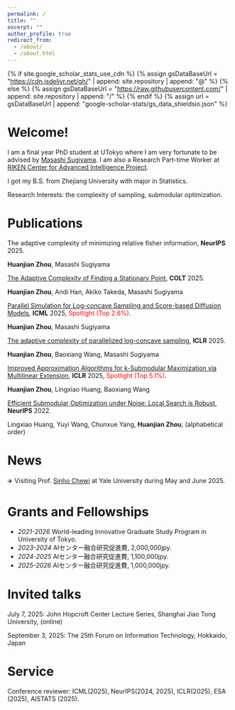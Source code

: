 ```yaml
---
permalink: /
title: ""
excerpt: ""
author_profile: true
redirect_from: 
  - /about/
  - /about.html
---
```


{% if site.google_scholar_stats_use_cdn %}
{% assign gsDataBaseUrl = "https://cdn.jsdelivr.net/gh/" | append: site.repository | append: "@" %}
{% else %}
{% assign gsDataBaseUrl = "https://raw.githubusercontent.com/" | append: site.repository | append: "/" %}
{% endif %}
{% assign url = gsDataBaseUrl | append: "google-scholar-stats/gs_data_shieldsio.json" %}

<span class='anchor' id='about-me'></span>

#  Welcome!

I am a final year PhD student at UTokyo where I am very fortunate to be advised by [Masashi Sugiyama](http://www.ms.k.u-tokyo.ac.jp/sugi/). I am also a Research Part-time Worker at [RIKEN Center for Advanced Intelligence Project](https://www.riken.jp/en/research/labs/aip/index.html).

I got my B.S. from Zhejiang University with major in Statistics.

Research Interests: the complexity of sampling, submodular optimization.


#  Publications 

The adaptive complexity of minimizing relative fisher information, **NeurIPS** 2025.

**Huanjian Zhou**, Masashi Sugiyama

[The Adaptive Complexity of Finding a Stationary Point](https://www.arxiv.org/abs/2505.09045), **COLT** 2025. 

**Huanjian Zhou**, Andi Han, Akiko Takeda, Masashi Sugiyama

[Parallel Simulation for Log-concave Sampling and Score-based Diffusion Models](https://openreview.net/forum?id=qtuxDy2qEB&noteId=Q3HrXoYt2u), **ICML** 2025, <font color='red'>Spotlight (Top 2.6%)</font>.

**Huanjian Zhou**, Masashi Sugiyama

[The adaptive complexity of parallelized log-concave sampling](https://openreview.net/forum?id=EeqlkPpaV8), **ICLR** 2025.

**Huanjian Zhou**, Baoxiang Wang, Masashi Sugiyama

[Improved Approximation Algorithms for k-Submodular Maximization via Multilinear Extension](https://openreview.net/forum?id=EPHsIa0Ytg), **ICLR** 2025,  <font color='red'>Spotlight (Top 5.1%)</font>.

**Huanjian Zhou**, Lingxiao Huang, Baoxiang Wang

[Efficient Submodular Optimization under Noise: Local Search is Robust](https://proceedings.neurips.cc/paper_files/paper/2022/hash/a774503daed55eb53c634847ae071ec7-Abstract-Conference.html), **NeurIPS** 2022.

Lingxiao Huang, Yuyi Wang, Chunxue Yang, **Huanjian Zhou**, (alphabetical order)

# News

✈️ Visiting Prof. [Sinho Chewi](https://chewisinho.github.io/) at Yale University during May and June 2025.


#  Grants and Fellowships

- *2021-2026* World-leading Innovative Graduate Study Program in University of Tokyo.
- *2023-2024* AIセンター融合研究促進費, 2,000,000jpy.
- *2024-2025* AIセンター融合研究促進費, 1,100,000jpy.
- *2025-2026* AIセンター融合研究促進費, 1,000,000jpy.

# Invited talks

July 7, 2025: John Hopcroft Center Lecture Series, Shanghai Jiao Tong University, (online)

September 3, 2025: The 25th Forum on Information Technology, Hokkaido, Japan

#  Service
Conference reviewer: ICML(2025), NeurIPS(2024, 2025), ICLR(2025), ESA (2025), AISTATS (2025).



